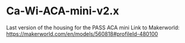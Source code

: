 # Ca-Wi-ACA-mini-v2.x
 Last version of the housing for the PASS ACA mini
 Link to Makerworld: https://makerworld.com/en/models/560818#profileId-480100
